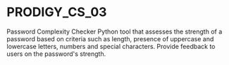 # PRODIGY_CS_03
Password Complexity Checker
Python tool that assesses the strength of a password based on criteria such as length, presence of uppercase and lowercase letters, numbers and special characters. Provide feedback to users on the password's strength.

